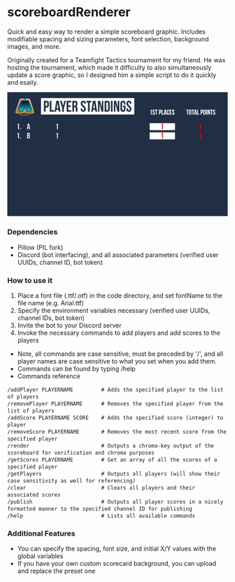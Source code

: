 # scoreboardRenderer
Quick and easy way to render a simple scoreboard graphic. Includes modifiable spacing and sizing parameters, font selection, background images, and more.

Originally created for a Teamfight Tactics tournament for my friend. He was hosting the tournament, which made it difficulty to also simultaneously update a score graphic, so I designed him a simple script to do it quickly and esaily.

![Sample Image](https://raw.githubusercontent.com/andrewtong0/scoreboardRenderer/master/publish.jpg)

### Dependencies
- Pillow (PIL fork)
- Discord (bot interfacing), and all associated parameters (verified user UUIDs, channel ID, bot token)

### How to use it
1. Place a font file (.ttf/.otf) in the code directory, and set fontName to the file name (e.g. Arial.ttf)
2. Specify the environment variables necessary (verified user UUIDs, channel IDs, bot token)
3. Invite the bot to your Discord server
4. Invoke the necessary commands to add players and add scores to the players
  - Note, all commands are case sensitive, must be preceded by '/', and all player names are case sensitive to what you set when you add them.
  - Commands can be found by typing /help
  -  Commands reference
  ```
  /addPlayer PLAYERNAME         # Adds the specified player to the list of players
  /removePlayer PLAYERNAME      # Removes the specified player from the list of players
  /addScore PLAYERNAME SCORE    # Adds the specified score (integer) to player
  /removeScore PLAYERNAME       # Removes the most recent score from the specified player
  /render                       # Outputs a chroma-key output of the scoreboard for verification and chroma purposes
  /getScores PLAYERNAME         # Get an array of all the scores of a specified player
  /getPlayers                   # Outputs all players (will show their case sensitivity as well for referencing)
  /clear                        # Clears all players and their associated scores
  /publish                      # Outputs all player scores in a nicely formatted manner to the specified channel ID for publishing
  /help                         # Lists all available commands
  ```

### Additional Features
- You can specify the spacing, font size, and initial X/Y values with the global variables
- If you have your own custom scorecard background, you can upload and replace the preset one
